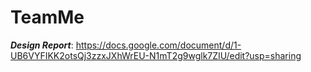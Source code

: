 # TeamMe
***Design Report***: 
https://docs.google.com/document/d/1-UB6VYFIKK2otsQj3zzxJXhWrEU-N1mT2g9wglk7ZIU/edit?usp=sharing
